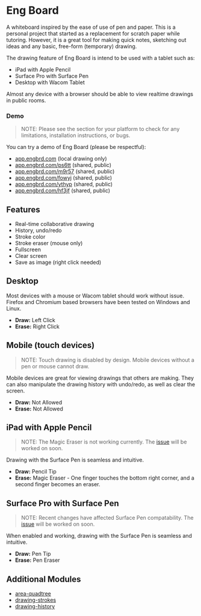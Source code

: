 # Eng Board
A whiteboard inspired by the ease of use of pen and paper.  This is a personal project that started as a replacement for scratch paper while tutoring. However, it is a great tool for making quick notes, sketching out ideas and any basic, free-form (temporary) drawing.


The drawing feature of Eng Board is intend to be used with a tablet such as:
* iPad with Apple Pencil
* Surface Pro with Surface Pen
* Desktop with Wacom Tablet

Almost any device with a browser should be able to view realtime drawings in public rooms.

### Demo
> NOTE: Please see the section for your platform to check for any limitations, installation instructions, or bugs.

You can try a demo of Eng Board (please be respectful):
* [app.engbrd.com](https://app.engbrd.com) (local drawing only)
* [app.engbrd.com/ps6tt](https://app.engbrd.com/ps6tt) (shared, public)
* [app.engbrd.com/m9r57](https://app.engbrd.com/m9r57) (shared, public)
* [app.engbrd.com/fowyj](https://app.engbrd.com/fowyj) (shared, public)
* [app.engbrd.com/ythyp](https://app.engbrd.com/ythyp) (shared, public)
* [app.engbrd.com/hf3jf](https://app.engbrd.com/hf3jf) (shared, public)

## Features
* Real-time collaborative drawing
* History, undo/redo
* Stroke color
* Stroke eraser (mouse only)
* Fullscreen
* Clear screen
* Save as image (right click needed)

## Desktop
Most devices with a mouse or Wacom tablet should work without issue. Firefox and Chromium based browsers have been tested on Windows and Linux.
*  **Draw:** Left Click
*  **Erase:** Right Click

## Mobile (touch devices)
> NOTE: Touch drawing is disabled by design. Mobile devices without a pen or mouse cannot draw.

Mobile devices are great for viewing drawings that others are making. They can also manipulate the drawing history with undo/redo, as well as clear the screen.
*  **Draw:** Not Allowed
*  **Erase:** Not Allowed

## iPad with Apple Pencil
> NOTE: The Magic Eraser is not working currently. The [issue](https://github.com/brandon-otoole/eng-board/issues/1) will be worked on soon.

Drawing with the Surface Pen is seamless and intuitive.
*  **Draw:** Pencil Tip
*  **Erase:** Magic Eraser - One finger touches the bottom right corner, and a second finger becomes an eraser.

## Surface Pro with Surface Pen
> NOTE: Recent changes have affected Surface Pen compatability. The [issue](https://github.com/brandon-otoole/eng-board/labels/input%3A%20Microsoft%20Surface%20Pen) will be worked on soon.

When enabled and working, drawing with the Surface Pen is seamless and intuitive.
*  **Draw:** Pen Tip
*  **Erase:** Pen Eraser

## Additional Modules
* [area-quadtree](https://github.com/brandon-otoole/area-quadtree)
* [drawing-strokes](https://github.com/brandon-otoole/drawing-strokes)
* [drawing-history](https://github.com/brandon-otoole/drawing-history)
